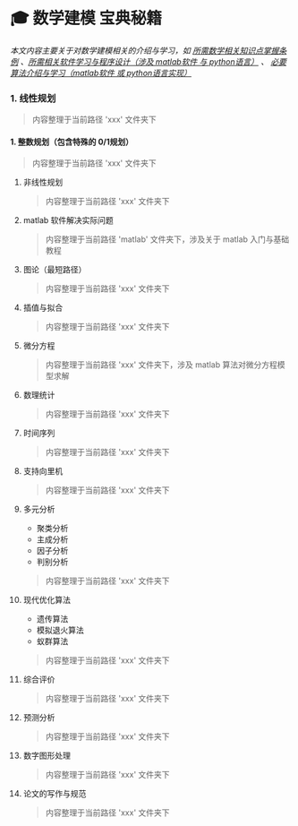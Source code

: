 # 🎓 数学建模 宝典秘籍
*本文内容主要关于对数学建模相关的介绍与学习，如 [所需数学相关知识点掌握条例](#welcome) 、[所需相关软件学习与程序设计（涉及 matlab软件 与 python语言）](#welcome) 、 [必要算法介绍与学习（matlab软件 或 python语言实现）](#welcome)*

### 1. 线性规划

> 内容整理于当前路径 'xxx' 文件夹下

#### 1. 整数规划（包含特殊的 0/1规划）

  > 内容整理于当前路径 'xxx' 文件夹下

1. 非线性规划

    > 内容整理于当前路径 'xxx' 文件夹下

1. matlab 软件解决实际问题

    > 内容整理于当前路径 'matlab' 文件夹下，涉及关于 matlab 入门与基础教程

1. 图论（最短路径）

    > 内容整理于当前路径 'xxx' 文件夹下

1. 插值与拟合

    > 内容整理于当前路径 'xxx' 文件夹下

1. 微分方程

    > 内容整理于当前路径 'xxx' 文件夹下，涉及 matlab 算法对微分方程模型求解

1. 数理统计

    > 内容整理于当前路径 'xxx' 文件夹下

1. 时间序列

    > 内容整理于当前路径 'xxx' 文件夹下

1. 支持向里机

    > 内容整理于当前路径 'xxx' 文件夹下

1. 多元分析
    + 聚类分析
    + 主成分析
    + 因子分析
    + 判别分析

    > 内容整理于当前路径 'xxx' 文件夹下

1. 现代优化算法
    + 遗传算法
    + 模拟退火算法
    + 蚁群算法

    > 内容整理于当前路径 'xxx' 文件夹下

1. 综合评价

    > 内容整理于当前路径 'xxx' 文件夹下

1. 预测分析

    > 内容整理于当前路径 'xxx' 文件夹下

1. 数字图形处理

    > 内容整理于当前路径 'xxx' 文件夹下

1. 论文的写作与规范

    > 内容整理于当前路径 'xxx' 文件夹下
